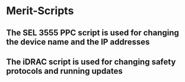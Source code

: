 # Merit-Scripts

## The SEL 3555 PPC script is used for changing the device name and the IP addresses
## The iDRAC script is used for changing safety protocols and running updates
